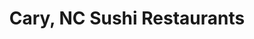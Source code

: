 ---
layout: city
title: Cary, NC Sushi Restaurants
permalink: /north-carolina/cary/
stateAbbr: NC
stateName: North Carolina
cityName: Cary

---